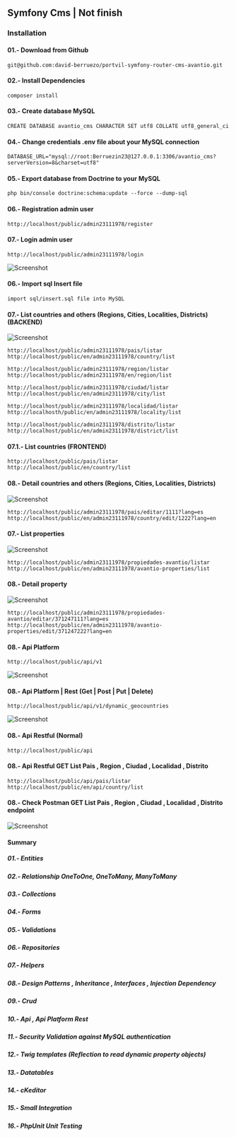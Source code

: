 ## Symfony Cms | Not finish

### Installation 

#### 01.- Download from Github 

```console
git@github.com:david-berruezo/portvil-symfony-router-cms-avantio.git 
```

#### 02.- Install Dependencies

```console
composer install
```

#### 03.- Create database MySQL

```console
CREATE DATABASE avantio_cms CHARACTER SET utf8 COLLATE utf8_general_ci
```

#### 04.- Change credentials .env file about your MySQL connection

```console
DATABASE_URL="mysql://root:Berruezin23@127.0.0.1:3306/avantio_cms?serverVersion=8&charset=utf8"
```

#### 05.- Export database from Doctrine to your MySQL

```console
php bin/console doctrine:schema:update --force --dump-sql
```

#### 06.- Registration admin user

```console
http://localhost/public/admin23111978/register
```

#### 07.- Login admin user

```console
http://localhost/public/admin23111978/login
```

![Screenshot](/screens/login.jpg)<br>


#### 06.- Import sql Insert file

```console
import sql/insert.sql file into MySQL
```

#### 07.- List countries and others (Regions, Cities, Localities, Districts) (BACKEND)

![Screenshot](/screens/pais.jpg)<br>

```console
http://localhost/public/admin23111978/pais/listar
http://localhost/public/en/admin23111978/country/list

http://localhost/public/admin23111978/region/listar
http://localhost/public/admin23111978/en/region/list

http://localhost/public/admin23111978/ciudad/listar
http://localhost/public/en/admin23111978/city/list

http://localhost/public/admin23111978/localidad/listar
http://localhosth/public/en/admin23111978/locality/list

http://localhost/public/admin23111978/distrito/listar
http://localhost/public/en/admin23111978/district/list
```
#### 07.1.- List countries (FRONTEND)
```console
http://localhost/public/pais/listar
http://localhost/public/en/country/list
```

#### 08.- Detail countries and others (Regions, Cities, Localities, Districts)

![Screenshot](/screens/pais_detalle.jpg)<br>

```console
http://localhost/public/admin23111978/pais/editar/1111?lang=es
http://localhost/public/en/admin23111978/country/edit/1222?lang=en
```

#### 07.- List properties

![Screenshot](/screens/propiedades.jpg)<br>

```console
http://localhost/public/admin23111978/propiedades-avantio/listar
http://localhost/public/en/admin23111978/avantio-properties/list

```

#### 08.- Detail property

![Screenshot](/screens/propiedades_detalle.jpg)<br>

```console
http://localhost/public/admin23111978/propiedades-avantio/editar/371247111?lang=es
http://localhost/public/en/admin23111978/avantio-properties/edit/371247222?lang=en
```

#### 08.- Api Platform
```console
http://localhost/public/api/v1
```
![Screenshot](/screens/api_platform.jpg)<br>

#### 08.- Api Platform | Rest (Get | Post | Put | Delete)
```console
http://localhost/public/api/v1/dynamic_geocountries
```

![Screenshot](/screens/api_platform_get.jpg)<br>


#### 08.- Api Restful (Normal)
```console
http://localhost/public/api
```

#### 08.- Api Restful GET List Pais , Region , Ciudad , Localidad , Distrito
```console
http://localhost/public/api/pais/listar
http://localhost/public/en/api/country/list
```


#### 08.- Check Postman GET List Pais , Region , Ciudad , Localidad , Distrito endpoint
![Screenshot](/screens/postman-api-get-list.jpg)<br>


#### Summary 

##### 01.- Entities
##### 02.- Relationship OneToOne, OneToMany, ManyToMany
##### 03.- Collections
##### 04.- Forms
##### 05.- Validations
##### 06.- Repositories
##### 07.- Helpers
##### 08.- Design Patterns , Inheritance , Interfaces , Injection Dependency 
##### 09.- Crud
##### 10.- Api , Api Platform Rest
##### 11.- Security Validation against MySQL authentication
##### 12.- Twig templates (Reflection to read dynamic property objects)
##### 13.- Datatables
##### 14.- cKeditor
##### 15.- Small Integration 
##### 16.- PhpUnit Unit Testing
